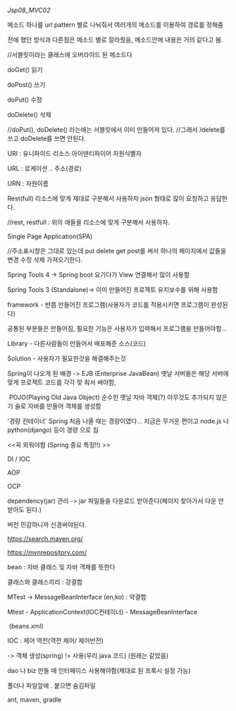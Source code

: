 *Jsp08_MVC02*



메소드 하나를 url pattern 별로 나눠줘서 여러개의 메소드를 이용하여 경로를 정해줌

전에 했던 방식과 다른점은 메소드 별로 잘라줬음, 메소드안에 내용은 거의 같다고 봄.

//서블릿이라는 클래스에 오버라이드 된 메소드다

doGet()		읽기

doPost()		쓰기

doPut()		수정

doDelete()	삭제

  //doPut(), doDelete() 라는애는 서블릿에서 이미 만들어져 있다.
   //그래서 /delete를 쓰고 doDelete를 쓰면 안된다.





URI : 유니파이드 리소스 아이덴티파이어 자원식별자       

URL : 로케이션 .. 주소(경로)

URN : 자원이름



Rest(full) 리소스에 맞게 제대로 구분해서 사용하자   json 형태로 많이 요청하고 응답한다.

//rest, restfull : 위의 애들을 리소스에 맞게 구분해서 사용하자.





Single Page Application(SPA) 

//주소표시창은 그대로 있는데 put delete get post를 써서 하나의 페이지에서 값들을 변경 수정 삭제 가져오기한다.



Spring Tools 4 -> Spring boot 요기다가 View 연결해서 많이 사용함

Spring Tools 3 (Standalone)-> 이미 만들어진 프로젝트 유지보수를 위해 사용함





framework - 반쯤 만들어진 프로그램(사용자가 코드를 적용시키면 프로그램이 완성된다)

공통된 부분들은 만들어짐, 필요한 기능은 사용자가 입력해서 프로그램을 만들어야함...



Library - 다른사람들이 만들어서 배포해준 소스(코드)

Solution - 사용자가 필요한것을 해결해주는것 



Spring이 나오게 된 배경 -> EJB (Enterprise JavaBean) 옛날 서버들은 해당 서버에 맞게 프로젝트 코드를 각각 맞												춰서 써야함, 

​												POJO(Playing Old Java Object) 순수한 옛날 자바 객체(?) 아무것도 추가되지 않은 기												술로 자바를 만들어 객체를 생성함



'경량 컨테이너' Spring 처음 나올 때는 경량이였다... 지금은 무거운 편이고 node.js 나 python(django) 등이 경량 으로 침



<<꼭 외워야함 (Spring 중요 특징!!) >>



DI / IOC

AOP

OCP



dependency(jar) 관리 -> jar 파일들을 다운로드 받아준다(페이지 찾아가서 다운 안받아도 된다.)

버전 민감하니까 신경써야된다.

 https://search.maven.org/

https://mvnrepository.com/



bean : 자바 클래스 및 자바 객체를 뜻한다



클래스와 클래스끼리 : 강결합

MTest -> MessageBeanInterface (en,ko)  : 약결합



Mtest	-	ApplicationContext(IOC컨테이너)	-	MessageBeanInterface

​								(beans.xml)

IOC : 제어 역전(역전 제어/ 제어반전)

-> 객체 생성(spring) != 사용(우리 java 코드) (원래는 같았음)

dao 나 biz 만들 때 인터페이스 사용해야함(제대로 된 프록시 설정 가능)



폴더나 파일앞에 . 붙으면 숨김파일

ant, maven, gradle